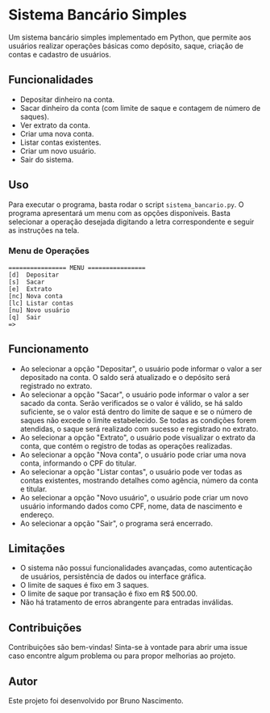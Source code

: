 # Sistema Bancário Simples

Um sistema bancário simples implementado em Python, que permite aos usuários realizar operações básicas como depósito, saque, criação de contas e cadastro de usuários.

## Funcionalidades

- Depositar dinheiro na conta.
- Sacar dinheiro da conta (com limite de saque e contagem de número de saques).
- Ver extrato da conta.
- Criar uma nova conta.
- Listar contas existentes.
- Criar um novo usuário.
- Sair do sistema.

## Uso

Para executar o programa, basta rodar o script `sistema_bancario.py`. O programa apresentará um menu com as opções disponíveis. Basta selecionar a operação desejada digitando a letra correspondente e seguir as instruções na tela.

### Menu de Operações

```
================ MENU ================
[d]  Depositar
[s]  Sacar
[e]  Extrato
[nc] Nova conta
[lc] Listar contas
[nu] Novo usuário
[q]  Sair
=>

```

## Funcionamento

- Ao selecionar a opção "Depositar", o usuário pode informar o valor a ser depositado na conta. O saldo será atualizado e o depósito será registrado no extrato.
- Ao selecionar a opção "Sacar", o usuário pode informar o valor a ser sacado da conta. Serão verificados se o valor é válido, se há saldo suficiente, se o valor está dentro do limite de saque e se o número de saques não excede o limite estabelecido. Se todas as condições forem atendidas, o saque será realizado com sucesso e registrado no extrato.
- Ao selecionar a opção "Extrato", o usuário pode visualizar o extrato da conta, que contém o registro de todas as operações realizadas.
- Ao selecionar a opção "Nova conta", o usuário pode criar uma nova conta, informando o CPF do titular.
- Ao selecionar a opção "Listar contas", o usuário pode ver todas as contas existentes, mostrando detalhes como agência, número da conta e titular.
- Ao selecionar a opção "Novo usuário", o usuário pode criar um novo usuário informando dados como CPF, nome, data de nascimento e endereço.
- Ao selecionar a opção "Sair", o programa será encerrado.

## Limitações

- O sistema não possui funcionalidades avançadas, como autenticação de usuários, persistência de dados ou interface gráfica.
- O limite de saques é fixo em 3 saques.
- O limite de saque por transação é fixo em R$ 500.00.
- Não há tratamento de erros abrangente para entradas inválidas.

## Contribuições

Contribuições são bem-vindas! Sinta-se à vontade para abrir uma issue caso encontre algum problema ou para propor melhorias ao projeto.

## Autor

Este projeto foi desenvolvido por Bruno Nascimento.
